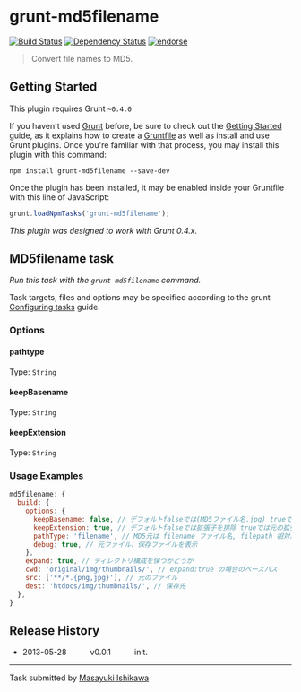 # grunt-md5filename
[![Build Status](https://travis-ci.org/ishikawam/grunt-md5filename.png?branch=master)](https://travis-ci.org/ishikawam/grunt-md5filename)
[![Dependency Status](https://gemnasium.com/ishikawam/grunt-md5filename.png)](https://gemnasium.com/ishikawam/grunt-md5filename)
[![endorse](https://api.coderwall.com/m_ishikawa/endorsecount.png)](https://coderwall.com/m_ishikawa)

> Convert file names to MD5.



## Getting Started
This plugin requires Grunt `~0.4.0`

If you haven't used [Grunt](http://gruntjs.com/) before, be sure to check out the [Getting Started](http://gruntjs.com/getting-started) guide, as it explains how to create a [Gruntfile](http://gruntjs.com/sample-gruntfile) as well as install and use Grunt plugins. Once you're familiar with that process, you may install this plugin with this command:

```shell
npm install grunt-md5filename --save-dev
```

Once the plugin has been installed, it may be enabled inside your Gruntfile with this line of JavaScript:

```js
grunt.loadNpmTasks('grunt-md5filename');
```

*This plugin was designed to work with Grunt 0.4.x.*



## MD5filename task
_Run this task with the `grunt md5filename` command._

Task targets, files and options may be specified according to the grunt [Configuring tasks](http://gruntjs.com/configuring-tasks) guide.
### Options

#### pathtype
Type: `String`


#### keepBasename
Type: `String`


#### keepExtension
Type: `String`


### Usage Examples

```js
md5filename: {
  build: {
    options: {
      keepBasename: false, // デフォルトfalseでは(MD5ファイル名.jpg) trueでは(元のファイル名-MD5ファイル名.jpg)
      keepExtension: true, // デフォルトfalseでは拡張子を排除 trueでは元の拡張子を付与
      pathType: 'filename', // MD5元は filename ファイル名, filepath 相対パス
      debug: true, // 元ファイル、保存ファイルを表示
    },
    expand: true, // ディレクトリ構成を保つかどうか
    cwd: 'original/img/thumbnails/', // expand:true の場合のベースパス
    src: ['**/*.{png,jpg}'], // 元のファイル
    dest: 'htdocs/img/thumbnails/', // 保存先
  },
}
```


## Release History

 * 2013-05-28   v0.0.1   init.

---

Task submitted by [Masayuki Ishikawa](https://github.com/ishikawam)

